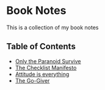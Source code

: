 # Book Notes
This is a collection of my book notes

## Table of Contents
- [Only the Paranoid Survive](/only-the-paranoid-survive.md)
- [The Checklist Manifesto](/the-checklist-manifesto.md)
- [Attitude is everything](/attitude-is-everything.md)
- [The Go-Giver](/go-giver.md)
